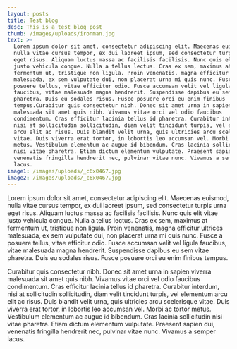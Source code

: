 ```yaml
---
layout: posts
title: Test blog
desc: This is a test blog post
thumb: /images/uploads/ironman.jpg
text: >-
  Lorem ipsum dolor sit amet, consectetur adipiscing elit. Maecenas euismod,
  nulla vitae cursus tempor, ex dui laoreet ipsum, sed consectetur turpis urna
  eget risus. Aliquam luctus massa ac facilisis facilisis. Nunc quis elit vitae
  justo vehicula congue. Nulla a tellus lectus. Cras ex sem, maximus at
  fermentum ut, tristique non ligula. Proin venenatis, magna efficitur ultrices
  malesuada, ex sem vulputate dui, non placerat urna mi quis nunc. Fusce a
  posuere tellus, vitae efficitur odio. Fusce accumsan velit vel ligula
  faucibus, vitae malesuada magna hendrerit. Suspendisse dapibus eu sem vitae
  pharetra. Duis eu sodales risus. Fusce posuere orci eu enim finibus
  tempus.Curabitur quis consectetur nibh. Donec sit amet urna in sapien viverra
  malesuada sit amet quis nibh. Vivamus vitae orci vel odio faucibus
  condimentum. Cras efficitur lacinia tellus id pharetra. Curabitur interdum,
  nisi at sollicitudin sollicitudin, diam velit tincidunt turpis, vel elementum
  arcu elit ac risus. Duis blandit velit urna, quis ultricies arcu scelerisque
  vitae. Duis viverra erat tortor, in lobortis leo accumsan vel. Morbi ac tortor
  metus. Vestibulum elementum ac augue id bibendum. Cras lacinia sollicitudin
  nisi vitae pharetra. Etiam dictum elementum vulputate. Praesent sapien dui,
  venenatis fringilla hendrerit nec, pulvinar vitae nunc. Vivamus a semper
  lacus.
image1: /images/uploads/_c6x0467.jpg
image2: /images/uploads/_c6x0467.jpg
---
```

Lorem ipsum dolor sit amet, consectetur adipiscing elit. Maecenas euismod, nulla vitae cursus tempor, ex dui laoreet ipsum, sed consectetur turpis urna eget risus. Aliquam luctus massa ac facilisis facilisis. Nunc quis elit vitae justo vehicula congue. Nulla a tellus lectus. Cras ex sem, maximus at fermentum ut, tristique non ligula. Proin venenatis, magna efficitur ultrices malesuada, ex sem vulputate dui, non placerat urna mi quis nunc. Fusce a posuere tellus, vitae efficitur odio. Fusce accumsan velit vel ligula faucibus, vitae malesuada magna hendrerit. Suspendisse dapibus eu sem vitae pharetra. Duis eu sodales risus. Fusce posuere orci eu enim finibus tempus.

Curabitur quis consectetur nibh. Donec sit amet urna in sapien viverra malesuada sit amet quis nibh. Vivamus vitae orci vel odio faucibus condimentum. Cras efficitur lacinia tellus id pharetra. Curabitur interdum, nisi at sollicitudin sollicitudin, diam velit tincidunt turpis, vel elementum arcu elit ac risus. Duis blandit velit urna, quis ultricies arcu scelerisque vitae. Duis viverra erat tortor, in lobortis leo accumsan vel. Morbi ac tortor metus. Vestibulum elementum ac augue id bibendum. Cras lacinia sollicitudin nisi vitae pharetra. Etiam dictum elementum vulputate. Praesent sapien dui, venenatis fringilla hendrerit nec, pulvinar vitae nunc. Vivamus a semper lacus.
